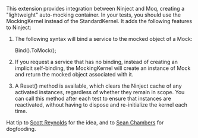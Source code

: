 This extension provides integration between Ninject and Moq, creating a "lightweight" auto-mocking container.
In your tests, you should use the MockingKernel instead of the StandardKernel. It adds the following features to Ninject:

1. The following syntax will bind a service to the mocked object of a Mock<T>:

    Bind<IService>().ToMock();

2. If you request a service that has no binding, instead of creating an implicit self-binding, the MockingKernel
   will create an instance of Mock<T> and return the mocked object associated with it.

3. A Reset() method is available, which clears the Ninject cache of any activated instances, regardless of whether they
   remain in scope. You can call this method after each test to ensure that instances are reactivated, without having
   to dispose and re-initialize the kernel each time.

Hat tip to [Scott Reynolds](http://github.com/scottcreynolds) for the idea, and to [Sean Chambers](http://github.com/schambers) for dogfooding.